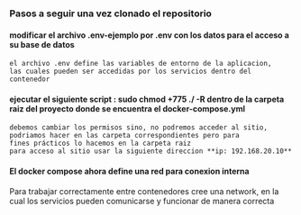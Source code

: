 ### Pasos a seguir una vez clonado el repositorio

#### **modificar el archivo .env-ejemplo por .env con los datos para el acceso a su base de datos**
~~~
el archivo .env define las variables de entorno de la aplicacion, 
las cuales pueden ser accedidas por los servicios dentro del contenedor
~~~
#### **ejecutar el siguiente script : sudo chmod +775 ./ -R dentro de la carpeta raiz del proyecto donde se encuentra el docker-compose.yml**
~~~
debemos cambiar los permisos sino, no podremos acceder al sitio, podriamos hacer en las carpeta correspondientes pero para
fines prácticos lo hacemos en la carpeta raiz 
para acceso al sitio usar la siguiente direccion **ip: 192.168.20.10**
~~~

#### **El docker compose ahora define una red para conexion interna**

Para trabajar correctamente entre contenedores cree una network, en la cual los servicios pueden comunicarse y funcionar de manera correcta

